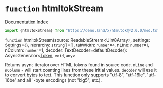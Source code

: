 # `function` htmltokStream

[Documentation Index](../README.md)

```ts
import {htmltokStream} from "https://deno.land/x/htmltok@v2.0.0/mod.ts"
```

`function` htmltokStream(source: ReadableStream\<Uint8Array>, settings: [Settings](../interface.Settings/README.md)=\{}, hierarchy: `string`\[]=\[], tabWidth: `number`=4, nLine: `number`=1, nColumn: `number`=1, decoder: TextDecoder=defaultDecoder): AsyncGenerator\<[Token](../class.Token/README.md), `void`, `any`>

Returns async iterator over HTML tokens found in source code.
`nLine` and `nColumn` - will start counting lines from these initial values.
`decoder` will use it to convert bytes to text. This function only supports "utf-8", "utf-16le", "utf-16be" and all 1-byte encodings (not "big5", etc.).

